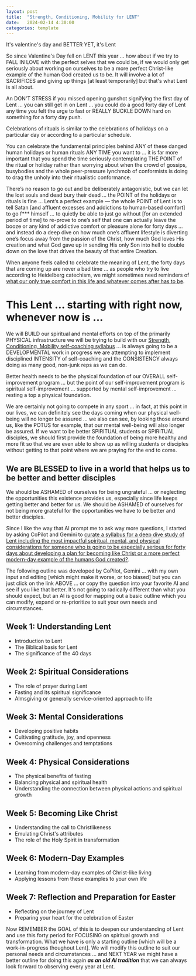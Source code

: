 ```yaml
---
layout: post
title:  "Strength, Conditioning, Mobility for LENT"
date:   2024-02-14 4:30:00
categories: template
---
```



It's valentine's day and BETTER YET, it's Lent

So since Valentine's Day fell on LENT this year ... how about if we try to  FALL IN LOVE with the perfect selves that we could be, if we would only get seriously about working on ourselves to be a more perfect Christ-like example of the human God created us to be. It will involve a lot of SACRIFICES and giving up things [at least temporarily] but that's what Lent is all about.

An DON'T STRESS if you missed opening gunshot signifying the first day of Lent ... you can still get in on Lent ... you could do a good forty day of Lent any time you felt the urge to fast or REALLY BUCKLE DOWN hard on something for a forty day push.  

Celebrations of rituals is similar to the celebrations of holidays on a particular day or according to a particular schedule.

You can celebrate the fundamental principles behind ANY of these danged human holidays or human rituals ANY TIME you want to … it is far more important that you spend the time seriously contemplating THE POINT of the ritual or holiday rather than worrying about when the crowd of gossips, busybodies and the whole peer-pressure lynchmob of conformists is doing to drag the unholy into their ritualistic conformance.

There’s no reason to go out and be deliberately antagonistic, but we can let the lost souls and dead bury their dead … the POINT of the holidays or rituals is fine … Lent’s a perfect example — the whole POINT of Lent is to tell Satan [and affluent excesses and addictions to human-based comfort] to go f*** himself … to quietly be able to just go without [for an extended period of time] to re-prove to one’s self that one can actually leave the booze or any kind of addictive comfort or pleasure alone for forty days … and instead do a deep dive on how much one’s affluent lifestyle is diverting one’s focus away from the passion of the Christ, how much God loves His creation and what God gave up in sending His only Son into hell to double down on the love that drives the beauty of that entire Creation.

When anyone feels called to celebrate the meaning of Lent, the forty days that are coming up are never a bad time … as people who try to live according to Heidelberg catechism, we might sometimes need reminders of [what our only true comfort in this life and whatever comes after has to be](https://www.heidelberg-catechism.com/en/lords-days/1.html).

# This Lent ... starting with right now, whenever now is ...

We will BUILD our spiritual and mental efforts on top of the primarily PHYSICAL infrastructure we will be trying to build with our [Strength, Conditioning, Mobility self-coaching syllabus](https://markbruns.github.io/template/2024/01/14/strength-conditioning-mobility-coaching.html) ... is always going to be a DEVELOPMENTAL work in progress we are attempting to implement disciplined INTENSITY of self-coaching and the CONSISTENCY always doing as many good, non-junk reps as we can do.

Better health needs to be the physical foundation of our OVERALL self-improvement program ... but the point of our self-improvement program is spiritual self-improvement ... supported by mental self-improvement ... resting a top a physical foundation.  

We are certainly not going to compete in any sport ... in fact, at this point in our lives, we can definitely see the days coming when our physical well-being will no longer be assured ... we also can see, by looking those around us, like the POTUS for example, that our mental well-being will also longer be assured.  If we want to be better SPIRITUAL students or SPIRITUAL disciples, we should first provide the foundation of being more healthy and more fit so that we are even able to show up as willing students or disciples without getting to that point where we are praying for the end to come.

## We are BLESSED to live in a world that helps us to be better and better disciples

We should be ASHAMED of ourselves for being ungrateful ... or neglecting the opportunities this existence provides us, especially since life keeps getting better and better for us.  We should be ASHAMED of ourselves for not being more grateful for the opportunities we have to be better and better disciples.

Since I like the way that AI prompt me to ask way more questions, I started by asking CoPilot and Gemini to [curate a syllabus for a deep dive study of Lent including the most impactful spiritual, mental, and physical considerations for someone who is going to be especially serious for forty days about developing a plan for becoming like Christ or a more perfect modern-day example of the humans God created?](https://g.co/gemini/share/3ae1d74180ac).

The following outline was developed by CoPilot, Gemini ... with my own input and editing [which might make it worse, or too biased] but you can just click on the link ABOVE ... or copy the question into your favorite AI and see if you like that better.  It's not going to radically different than what you should expect, but an AI is good for mapping out a basic outline which you can modify, expand or re-prioritize to suit your own needs and circumstances.

## Week 1: Understanding Lent
- Introduction to Lent
- The Biblical basis for Lent
- The significance of the 40 days

## Week 2: Spiritual Considerations
- The role of prayer during Lent
- Fasting and its spiritual significance
- Almsgiving or generally service-oriented approach to life

## Week 3: Mental Considerations
- Developing positive habits
- Cultivating gratitude, joy, and openness
- Overcoming challenges and temptations

## Week 4: Physical Considerations
- The physical benefits of fasting
- Balancing physical and spiritual health
- Understanding the connection between physical actions and spiritual growth

## Week 5: Becoming Like Christ
- Understanding the call to Christlikeness
- Emulating Christ's attributes
- The role of the Holy Spirit in transformation

## Week 6: Modern-Day Examples
- Learning from modern-day examples of Christ-like living
- Applying lessons from these examples to your own life

## Week 7: Reflection and Preparation for Easter
- Reflecting on the journey of Lent
- Preparing your heart for the celebration of Easter

Now REMEMBER the GOAL of this is to deepen our understanding of Lent and use this forty period for FOCUSING on spiritual growth and transformation. What we have is only a starting outline [which will be a work-in-progress thoughout Lent].  We will modify this outline to suit our personal needs and circumstances ... and NEXT YEAR we might have a better outline for doing this again ***as an old AI tradition*** that we can always look forward to observing every year at Lent.


